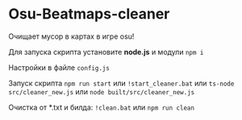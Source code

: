 # Osu-Beatmaps-cleaner
Очищает мусор в картах в игре osu!

Для запуска скрипта установите **node.js** и модули `npm i`

Настройки в файле `config.js`

Запуск скрипта `npm run start` или `!start_cleaner.bat` или `ts-node src/cleaner_new.js` или  `node built/src/cleaner_new.js` 

Очистка от *.txt и билда: `!clean.bat` или `npm run clean`
